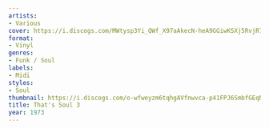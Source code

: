 ```yaml
---
artists:
- Various
cover: https://i.discogs.com/MWtysp3Yi_QWf_X97aAkecN-heA9GGiwKSXj5RvjR7M/rs:fit/g:sm/q:90/h:577/w:600/czM6Ly9kaXNjb2dz/LWRhdGFiYXNlLWlt/YWdlcy9SLTg5NTYw/My0xMjY1MTQ3Njgx/LmpwZWc.jpeg
format:
- Vinyl
genres:
- Funk / Soul
labels:
- Midi
styles:
- Soul
thumbnail: https://i.discogs.com/o-wfweyzm6tqhgAVfnwvca-p41FPJ6SmbfGEqN5pfN4/rs:fit/g:sm/q:40/h:150/w:150/czM6Ly9kaXNjb2dz/LWRhdGFiYXNlLWlt/YWdlcy9SLTg5NTYw/My0xMjY1MTQ3Njgx/LmpwZWc.jpeg
title: That's Soul 3
year: 1973
---
```

